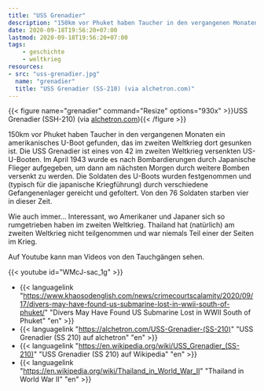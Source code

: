```yaml
---
title: "USS Grenadier"
description: "150km vor Phuket haben Taucher in den vergangenen Monaten ein amerikanisches U-Boot gefunden, das im zweiten Weltkrieg dort gesunken ist."
date: 2020-09-18T19:56:20+07:00
lastmod: 2020-09-18T19:56:20+07:00
tags:
    - geschichte
    - weltkrieg
resources:
- src: "uss-grenadier.jpg"
  name: "grenadier"
  title: "USS Grenadier (SS-210) (via alchetron.com)"
---
```


{{< figure name="grenadier" command="Resize" options="930x" >}}USS Grenadier (SSH-210) (via [alchetron.com](https://alchetron.com/USS-Grenadier-(SS-210))){{< /figure >}}

150km vor Phuket haben Taucher in den vergangenen Monaten ein amerikanisches U-Boot gefunden, das im zweiten Weltkrieg dort gesunken ist. Die USS Grenadier ist eines von 42 im zweiten Weltkrieg versenkten US-U-Booten. Im April 1943 wurde es nach Bombardierungen durch Japanische Flieger aufgegeben, um dann am n&auml;chsten Morgen durch weitere Bomben versenkt zu werden. Die Soldaten des U-Boots wurden festgenommen und (typisch f&uuml;r die japanische Kriegf&uuml;hrung) durch verschiedene Gefangenenlager gereicht und gefoltert. Von den 76 Soldaten starben vier in dieser Zeit. 
 
Wie auch immer&hellip; Interessant, wo Amerikaner und Japaner sich so rumgetrieben haben im zweiten Weltkrieg. Thailand hat (nat&uuml;rlich) am zweiten Weltkrieg nicht teilgenommen und war niemals Teil einer der Seiten im Krieg. 

Auf Youtube kann man Videos von den Tauchg&auml;ngen sehen.

{{< youtube id="WMcJ-sac_1g" >}}
 
-   {{< languagelink "https://www.khaosodenglish.com/news/crimecourtscalamity/2020/09/17/divers-may-have-found-us-submarine-lost-in-wwii-south-of-phuket/" "Divers May Have Found US Submarine Lost in WWII South of Phuket" "en" >}}
-   {{< languagelink "https://alchetron.com/USS-Grenadier-(SS-210)" "USS Grenadier (SS 210) auf alchetron" "en" >}}
-   {{< languagelink "https://en.wikipedia.org/wiki/USS_Grenadier_(SS-210)" "USS Grenadier (SS 210) auf Wikipedia" "en" >}}
-   {{< languagelink "https://en.wikipedia.org/wiki/Thailand_in_World_War_II" "Thailand in World War II" "en" >}}
